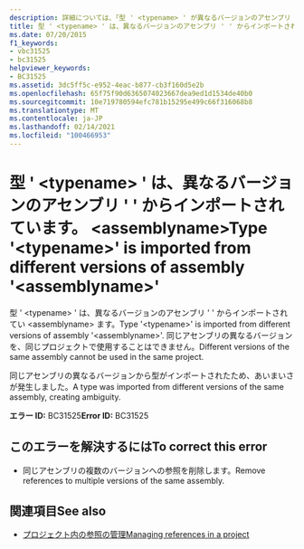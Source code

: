 ```yaml
---
description: 詳細については、「型 ' <typename> ' が異なるバージョンのアセンブリ ' ' からインポートされています。」を参照してください。 <assemblyname>
title: 型 ' <typename> ' は、異なるバージョンのアセンブリ ' ' からインポートされています。 <assemblyname>
ms.date: 07/20/2015
f1_keywords:
- vbc31525
- bc31525
helpviewer_keywords:
- BC31525
ms.assetid: 3dc5ff5c-e952-4eac-b877-cb3f160d5e2b
ms.openlocfilehash: 65f75f90d6365074023667dea9ed1d1534de40b0
ms.sourcegitcommit: 10e719780594efc781b15295e499c66f316068b8
ms.translationtype: MT
ms.contentlocale: ja-JP
ms.lasthandoff: 02/14/2021
ms.locfileid: "100466953"
---
```

# <a name="type-typename-is-imported-from-different-versions-of-assembly-assemblyname"></a><span data-ttu-id="0047a-103">型 ' \<typename> ' は、異なるバージョンのアセンブリ ' ' からインポートされています。 \<assemblyname></span><span class="sxs-lookup"><span data-stu-id="0047a-103">Type '\<typename>' is imported from different versions of assembly '\<assemblyname>'</span></span>

<span data-ttu-id="0047a-104">型 ' \<typename> ' は、異なるバージョンのアセンブリ ' ' からインポートされてい \<assemblyname> ます。</span><span class="sxs-lookup"><span data-stu-id="0047a-104">Type '\<typename>' is imported from different versions of assembly '\<assemblyname>'.</span></span> <span data-ttu-id="0047a-105">同じアセンブリの異なるバージョンを、同じプロジェクトで使用することはできません。</span><span class="sxs-lookup"><span data-stu-id="0047a-105">Different versions of the same assembly cannot be used in the same project.</span></span>  
  
 <span data-ttu-id="0047a-106">同じアセンブリの異なるバージョンから型がインポートされたため、あいまいさが発生しました。</span><span class="sxs-lookup"><span data-stu-id="0047a-106">A type was imported from different versions of the same assembly, creating ambiguity.</span></span>  
  
 <span data-ttu-id="0047a-107">**エラー ID:** BC31525</span><span class="sxs-lookup"><span data-stu-id="0047a-107">**Error ID:** BC31525</span></span>  
  
## <a name="to-correct-this-error"></a><span data-ttu-id="0047a-108">このエラーを解決するには</span><span class="sxs-lookup"><span data-stu-id="0047a-108">To correct this error</span></span>  
  
- <span data-ttu-id="0047a-109">同じアセンブリの複数のバージョンへの参照を削除します。</span><span class="sxs-lookup"><span data-stu-id="0047a-109">Remove references to multiple versions of the same assembly.</span></span>  
  
## <a name="see-also"></a><span data-ttu-id="0047a-110">関連項目</span><span class="sxs-lookup"><span data-stu-id="0047a-110">See also</span></span>

- [<span data-ttu-id="0047a-111">プロジェクト内の参照の管理</span><span class="sxs-lookup"><span data-stu-id="0047a-111">Managing references in a project</span></span>](/visualstudio/ide/managing-references-in-a-project)
